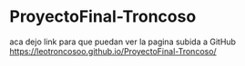 # ProyectoFinal-Troncoso
aca dejo link para que puedan ver la pagina subida a  GitHub
https://leotroncosoo.github.io/ProyectoFinal-Troncoso/
